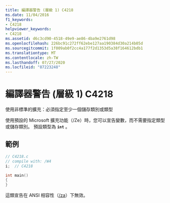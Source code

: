```yaml
---
title: 編譯器警告 (層級 1) C4218
ms.date: 11/04/2016
f1_keywords:
- C4218
helpviewer_keywords:
- C4218
ms.assetid: d6c3cd90-4518-49e9-ae86-4ba9e2761d98
ms.openlocfilehash: 226bc91c272ff62ebe127aa190384d30a214b05d
ms.sourcegitcommit: 1f009ab0f2cc4a177f2d1353d5a38f164612bdb1
ms.translationtype: MT
ms.contentlocale: zh-TW
ms.lasthandoff: 07/27/2020
ms.locfileid: "87223248"
---
```

# <a name="compiler-warning-level-1-c4218"></a>編譯器警告 (層級 1) C4218

使用非標準的擴充：必須指定至少一個儲存類別或類型

使用預設的 Microsoft 擴充功能（/Ze）時，您可以宣告變數，而不需要指定類型或儲存類別。 預設類型為 **`int`** 。

## <a name="example"></a>範例

```cpp
// C4218.c
// compile with: /W4
i;  // C4218

int main()
{
}
```

這類宣告在 ANSI 相容性（[/za](../../build/reference/za-ze-disable-language-extensions.md)）下無效。
